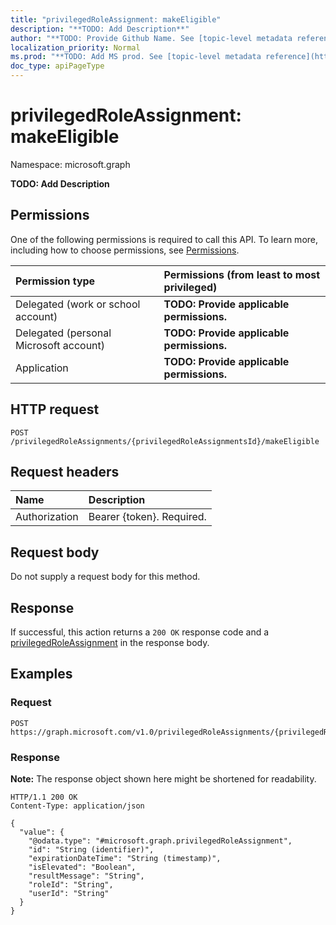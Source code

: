 ```yaml
---
title: "privilegedRoleAssignment: makeEligible"
description: "**TODO: Add Description**"
author: "**TODO: Provide Github Name. See [topic-level metadata reference](https://msgo.azurewebsites.net/add/document/guidelines/metadata.html#topic-level-metadata)**"
localization_priority: Normal
ms.prod: "**TODO: Add MS prod. See [topic-level metadata reference](https://msgo.azurewebsites.net/add/document/guidelines/metadata.html#topic-level-metadata)**"
doc_type: apiPageType
---
```


# privilegedRoleAssignment: makeEligible
Namespace: microsoft.graph



**TODO: Add Description**

## Permissions
One of the following permissions is required to call this API. To learn more, including how to choose permissions, see [Permissions](/graph/permissions-reference).

|Permission type|Permissions (from least to most privileged)|
|:---|:---|
|Delegated (work or school account)|**TODO: Provide applicable permissions.**|
|Delegated (personal Microsoft account)|**TODO: Provide applicable permissions.**|
|Application|**TODO: Provide applicable permissions.**|

## HTTP request

<!-- {
  "blockType": "ignored"
}
-->
``` http
POST /privilegedRoleAssignments/{privilegedRoleAssignmentsId}/makeEligible
```

## Request headers
|Name|Description|
|:---|:---|
|Authorization|Bearer {token}. Required.|

## Request body
Do not supply a request body for this method.

## Response

If successful, this action returns a `200 OK` response code and a [privilegedRoleAssignment](../resources/privilegedroleassignment.md) in the response body.

## Examples

### Request
<!-- {
  "blockType": "request",
  "name": "privilegedroleassignment_makeeligible"
}
-->
``` http
POST https://graph.microsoft.com/v1.0/privilegedRoleAssignments/{privilegedRoleAssignmentsId}/makeEligible
```


### Response
**Note:** The response object shown here might be shortened for readability.
<!-- {
  "blockType": "response",
  "truncated": true,
  "@odata.type": "microsoft.graph.privilegedRoleAssignment"
}
-->
``` http
HTTP/1.1 200 OK
Content-Type: application/json

{
  "value": {
    "@odata.type": "#microsoft.graph.privilegedRoleAssignment",
    "id": "String (identifier)",
    "expirationDateTime": "String (timestamp)",
    "isElevated": "Boolean",
    "resultMessage": "String",
    "roleId": "String",
    "userId": "String"
  }
}
```

